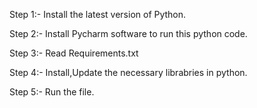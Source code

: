 Step 1:- Install the latest version of Python.

Step 2:- Install Pycharm software to run this python code.

Step 3:- Read Requirements.txt 

Step 4:- Install,Update the necessary librabries in python.

Step 5:- Run the file.
